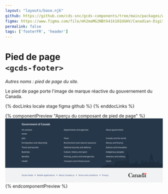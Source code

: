 ```yaml
---
layout: "layouts/base.njk"
github: https://github.com/cds-snc/gcds-components/tree/main/packages/web/src/components/gcds-footer
figma: https://www.figma.com/file/mh2maMG2NBtk41k1O1UGHV/Canadian-Digital-Service%E2%80%A8---GC-Design-System?node-id=3471%3A9834&t=ciEmm7GYyGAY73zZ-0
permalink: false
tags: ['footerFR', 'header']
---
```


# Pied de page <br>`<gcds-footer>`

_Autres noms : pied de page du site._

Le pied de page porte l'image de marque réactive du gouvernement du Canada.

{% docLinks locale stage figma github %}
{% enddocLinks %}

{% componentPreview "Aperçu du composant de pied de page" %}
<img src="/images/en/components/example/example-footer-full.svg" alt="Un aperçu du composant de pied de page qui montre une boîte rectangulaire bleue foncée avec à l'intérieur 3 colonnes ayant 3 liens chacune. Sous cette boîte apparait une boîte rectangulaire grise avec à l'intérieur cinq liens séparés par des points et le logo du gouvernement du Canada."/>
{% endcomponentPreview %}
